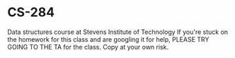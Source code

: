 # CS-284
Data structures course at Stevens Institute of Technology
If you're stuck on the homework for this class and are googling it for help, PLEASE TRY GOING TO THE TA for the class.
Copy at your own risk. 

